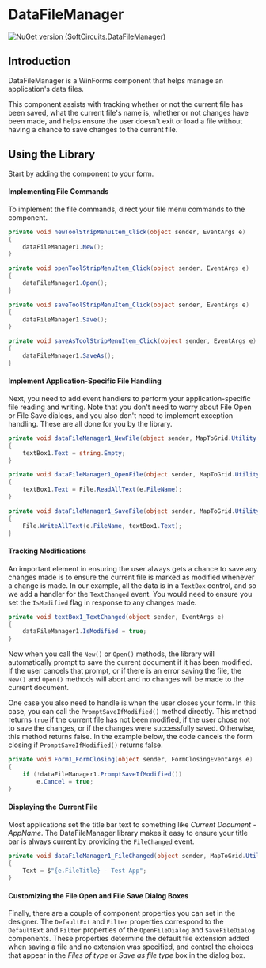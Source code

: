 # DataFileManager

[![NuGet version (SoftCircuits.DataFileManager)](https://img.shields.io/nuget/v/SoftCircuits.DataFileManager.svg?style=flat-square)](https://www.nuget.org/packages/SoftCircuits.DataFileManager/)

## Introduction

DataFileManager is a WinForms component that helps manage an application's data files.

This component assists with tracking whether or not the current file has been saved, what the current file's name is, whether or not changes have been made, and helps ensure the user doesn't exit or load a file without having a chance to save changes to the current file.

## Using the Library

Start by adding the component to your form.

#### Implementing File Commands

To implement the file commands, direct your file menu commands to the component.

```cs
private void newToolStripMenuItem_Click(object sender, EventArgs e)
{
    dataFileManager1.New();
}

private void openToolStripMenuItem_Click(object sender, EventArgs e)
{
    dataFileManager1.Open();
}

private void saveToolStripMenuItem_Click(object sender, EventArgs e)
{
    dataFileManager1.Save();
}

private void saveAsToolStripMenuItem_Click(object sender, EventArgs e)
{
    dataFileManager1.SaveAs();
}
```

#### Implement Application-Specific File Handling

Next, you need to add event handlers to perform your application-specific file reading and writing. Note that you don't need to worry about File Open or File Save dialogs, and you also don't need to implement exception handling. These are all done for you by the library.

```cs
private void dataFileManager1_NewFile(object sender, MapToGrid.Utility.DataFileEventArgs e)
{
    textBox1.Text = string.Empty;
}

private void dataFileManager1_OpenFile(object sender, MapToGrid.Utility.DataFileEventArgs e)
{
    textBox1.Text = File.ReadAllText(e.FileName);
}

private void dataFileManager1_SaveFile(object sender, MapToGrid.Utility.DataFileEventArgs e)
{
    File.WriteAllText(e.FileName, textBox1.Text);
}
```

#### Tracking Modifications

An important element in ensuring the user always gets a chance to save any changes made is to ensure the current file is marked as modified whenever a change is made. In our example, all the data is in a `TextBox` control, and so we add a handler for the `TextChanged` event. You would need to ensure you set the `IsModified` flag in response to any changes made.

```cs
private void textBox1_TextChanged(object sender, EventArgs e)
{
    dataFileManager1.IsModified = true;
}
```

Now when you call the `New()` or `Open()` methods, the library will automatically prompt to save the current document if it has been modified. If the user cancels that prompt, or if there is an error saving the file, the `New()` and `Open()` methods will abort and no changes will be made to the current document.

One case you also need to handle is when the user closes your form. In this case, you can call the `PromptSaveIfModified()` method directly. This method returns `true` if the current file has not been modified, if the user chose not to save the changes, or if the changes were successfully saved. Otherwise, this method returns false. In the example below, the code cancels the form closing if `PromptSaveIfModified()` returns false.

```cs
private void Form1_FormClosing(object sender, FormClosingEventArgs e)
{
    if (!dataFileManager1.PromptSaveIfModified())
        e.Cancel = true;
}
```

#### Displaying the Current File

Most applications set the title bar text to something like *Current Document - AppName*. The DataFileManager library makes it easy to ensure your title bar is always current by providing the `FileChanged` event.

```cs
private void dataFileManager1_FileChanged(object sender, MapToGrid.Utility.DataFileEventArgs e)
{
    Text = $"{e.FileTitle} - Test App";
}
```

#### Customizing the File Open and File Save Dialog Boxes

Finally, there are a couple of component properties you can set in the designer. The `DefaultExt` and `Filter` properties correspond to the `DefaultExt` and `Filter` properties of the `OpenFileDialog` and `SaveFileDialog` components. These properties determine the default file extension added when saving a file and no extension was specified, and control the choices that appear in the *Files of type* or *Save as file type* box in the dialog box.
